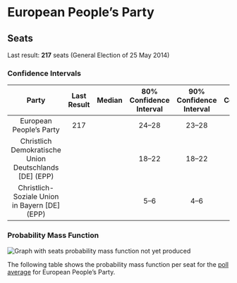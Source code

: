 # European People’s Party

## Seats

Last result: **217** seats (General Election of 25 May 2014)

### Confidence Intervals

| Party | Last Result | Median | 80% Confidence Interval | 90% Confidence Interval | 95% Confidence Interval | 99% Confidence Interval |
|:-----:|:-----------:|:------:|:-----------------------:|:-----------------------:|:-----------------------:|:-----------------------:|
| European People’s Party | 217 |  | 24–28 | 23–28 | 23–28 | 22–28 |
| Christlich Demokratische Union Deutschlands [DE] (EPP) | |  | 18–22 | 18–22 | 18–22 | 17–22 |
| Christlich-Soziale Union in Bayern [DE] (EPP) | |  | 5–6 | 4–6 | 4–6 | 4–7 |

### Probability Mass Function

![Graph with seats probability mass function not yet produced](average-2019-07-31-seats-pmf-europeanpeople’sparty.png "Seats Probability Mass Function")

The following table shows the probability mass function per seat for the [poll average](average-2019-07-31.html) for European People’s Party.

